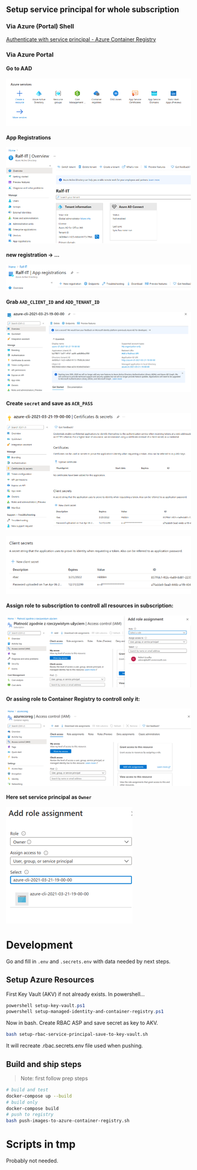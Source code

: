 
## Setup service principal for whole subscription

### Via Azure (Portal) Shell

[Authenticate with service principal - Azure Container Registry](https://docs.microsoft.com/en-us/azure/container-registry/container-registry-auth-service-principal)

### Via Azure Portal

#### Go to AAD 

![](images/README/2021-04-06-22-36-51.png)

#### App Registrations 

![](images/README/2021-04-06-22-37-14.png)

#### new registration -> ...

![](images/README/2021-04-06-22-37-47.png)

#### Grab `AAD_CLIENT_ID` and `ADD_TENANT_ID`

![](images/README/2021-04-08-14-29-15.png)

#### Create `secret` and save as `ACR_PASS`

![](images/README/2021-04-06-22-38-14.png)

![](images/README/2021-04-06-22-38-31.png)

#### Assign role to subscription to controll all resources in subscription:

![](images/README/2021-04-06-22-40-18.png)

#### Or assing role to Container Registry to controll only it:

![](images/README/2021-04-06-22-49-18.png)

#### Here set service principal as `Owner`

![](images/README/2021-04-06-22-45-43.png)


# Development

Go and fill in `.env` and `.secrets.env` with data needed by next steps.

## Setup Azure Resources

First Key Vault (AKV) if not already exists. In powershell...

```ps1
powershell setup-key-vault.ps1
powershell setup-managed-identity-and-container-registry.ps1
```

Now in bash. Create RBAC ASP and save secret as key to AKV.

```sh
bash setup-rbac-service-principal-save-to-key-vault.sh
```

It will recreate .rbac.secrets.env file used when pushing.

## Build and ship steps


> Note: first follow prep steps

```sh
# build and test
docker-compose up --build
# build only
docker-compose build
# push to registry
bash push-images-to-azure-container-registry.sh
```

# Scripts in tmp

Probably not needed. 